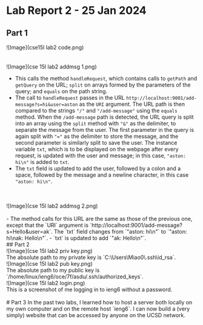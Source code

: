 # Lab Report 2 - 25 Jan 2024
## Part 1
![Image](cse15l lab2 code.png)
<br />
<br />
<br />
![Image](cse 15l lab2 addmsg 1.png)
- This calls the method `handleRequest`, which contains calls to `getPath` and `getQuery` on the URL; `split` on arrays formed by the parameters of the query; and `equals` on the path string.
- The call to `handleRequest` passes in the URL `http://localhost:9001/add-message?s=hi&user=aston` as the `URI` argument. The URL path is then compared to the strings `"/"` and `"/add-message"` using the `equals` method. When the `/add-message` path is detected, the URL query is split into an array using the `split` method with `"&"` as the delimiter, to separate the message from the user. The first parameter in the query is again split with `"="` as the delimiter to store the message, and the second parameter is similarly split to save the user. The instance variable `txt`, which is to be displayed on the webpage after every request, is updated with the user and message; in this case, `"aston: hi\n"` is added to `txt`.
- The `txt` field is updated to add the user, followed by a colon and a space, followed by the message and a newline character, in this case `"aston: hi\n"`.
<br />
<br />
![Image](cse 15l lab2 addmsg 2.png)
<br />
<br />
- The method calls for this URL are the same as those of the previous one, except that the `URI` argument is `http://localhost:9001/add-message?s=Hello&user=ak`. The `txt` field changes from `"aston: hi\n"` to `"aston: hi\nak: Hello\n"`.
- `txt` is updated to add `"ak: Hello\n"`.
<br />
## Part 2
<br />
![Image](cse 15l lab2 priv key.png)
<br />
The absolute path to my private key is `C:\Users\Miao0\.ssh\id_rsa`.
<br />
![Image](cse 15l lab2 pub key.png)
<br />
The absolute path to my public key is `/home/linux/ieng6/oce/7f/asdu/.ssh/authorized_keys`.
<br />
![Image](cse 15l lab2 login.png)
<br />
This is a screenshot of me logging in to ieng6 without a password.
<br />
<br />
# Part 3
In the past two labs, I learned how to host a server both locally on my own computer and on the remote host `ieng6`. I can now build a (very simply) website that can be accessed by anyone on the UCSD network.
